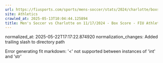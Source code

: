 ```yaml
---
url: https://fiusports.com/sports/mens-soccer/stats/2024/charlotte/boxscore/12692/
site: Athletics
crawled_at: 2025-05-13T10:04:44.125894
title: Men's Soccer vs Charlotte on 11/17/2024 - Box Score - FIU Athletics
---
```

normalized_at: 2025-05-22T17:17:22.874920
normalization_changes: Added trailing slash to directory path

Error generating fit markdown: '<' not supported between instances of 'int' and 'str'